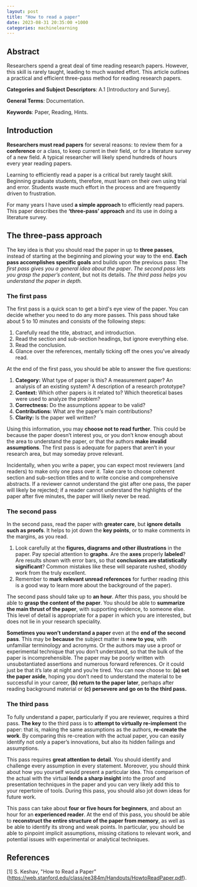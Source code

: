 ```yaml
---
layout: post
title: "How to read a paper"
date: 2023-08-31 20:35:00 +1000
categories: machinelearning 
---
```


## Abstract
<p>Researchers spend a great deal of time reading research papers. However, this skill is rarely taught, leading to much
wasted effort. This article outlines a practical and efficient three-pass method for reading research papers.</p>

**Categories and Subject Descriptors**: A.1 [Introductory and Survey].

**General Terms**: Documentation.

**Keywords**: Paper, Reading, Hints.

## Introduction
**Researchers must read papers** for several reasons: to review them for a **conference** or a class, to keep current in their field, or for a literature survey of a new field. A typical researcher will likely spend hundreds of hours every year reading papers.

Learning to efficiently read a paper is a critical but rarely taught skill. Beginning graduate students, therefore, must learn on their own using trial and error. Students waste much effort in the process and are frequently driven to frustration.

For many years I have used **a simple approach** to efficiently read papers. This paper describes the **‘three-pass’ approach** and its use in doing a literature survey.

## The three-pass approach
The key idea is that you should read the paper in up to **three passes**, instead of starting at the beginning and plowing your way to the end. **Each pass accomplishes specific goals** and builds upon the previous pass: The *first pass gives you a general idea about the paper*. *The second pass lets you grasp the paper’s content*, but not its details. *The third pass helps you understand the paper in depth.*
### The first pass
The first pass is a quick scan to get a bird's eye view of the paper. You can decide whether you need to do any more passes. This pass shoud take about 5 to 10 minutes and consists of the following steps:

1. Carefully read the title, abstract, and introduction.
2. Read the section and sub-section headings, but ignore everything else.
3. Read the conclusion.
4. Glance over the references, mentally ticking off the ones you've already read.
   
At the end of the first pass, you should be able to answer the five questions:

1. **Category:** What type of paper is this? A measurement paper? An analysis of an existing system? A
description of a research prototype?
2. **Context:** Which other papers is it related to? Which theoretical bases were used to analyze the problem?
3. **Correctness:** Do the assumptions appear to be valid?
4. **Contributions:** What are the paper’s main contributions?
5. **Clarity:** Is the paper well written?

Using this information, you may **choose not to read further**. This could be because the paper doesn’t interest you, or you don’t know enough about the area to understand the paper, or that the authors **make invalid assumptions**. The first pass is adequate for papers that aren’t in your research area, but may someday prove relevant.

Incidentally, when you write a paper, you can expect most reviewers (and readers) to make only one pass over it. Take care to choose coherent section and sub-section titles and to write concise and comprehensive abstracts. If a reviewer cannot understand the gist after one pass, the paper will likely be rejected; if a reader cannot understand the highlights of the paper after five minutes, the paper will likely never be read.

### The second pass
In the second pass, read the paper with **greater care**, but **ignore details such as proofs**. It helps to jot down the **key points**, or to make comments in the margins, as you read.

1. Look carefully at the **figures, diagrams and other illustrations** in the paper. Pay special attention to **graphs**. Are the **axes** properly **labeled**? Are results shown with error bars, so that **conclusions are statistically significant**? Common mistakes like these will separate rushed, shoddy work from the truly excellent.
2. Remember to **mark relevant unread references** for further reading (this is a good way to learn more about the background of the paper).

The second pass should take up to **an hour**. After this pass, you should be able to **grasp the content of the paper**.
You should be able to **summarize the main thrust of the paper**, with supporting evidence, to someone else. This level of
detail is appropriate for a paper in which you are interested, but does not lie in your research speciality.

**Sometimes you won’t understand a paper** even at the **end of the second pass**. This may be **because** the subject matter
is **new to you**, with unfamiliar terminology and acronyms. Or the authors may use a proof or experimental technique
that you don’t understand, so that the bulk of the paper is incomprehensible. The paper may be poorly written
with unsubstantiated assertions and numerous forward references. Or it could just be that it’s late at night and you’re
tired. You can now choose to: **(a) set the paper aside**, hoping you don’t need to understand the material to be successful
in your career, **(b) return to the paper later**, perhaps after reading background material or **(c) persevere and go on to the third pass.**

### The third pass

To fully understand a paper, particularly if you are reviewer, requires a third pass. **The key** to the third pass
is to **attempt to virtually re-implement** the paper: that is,
making the same assumptions as the authors, **re-create the work**. By comparing this re-creation with the actual paper,
you can easily identify not only a paper’s innovations, but
also its hidden failings and assumptions.

This pass requires **great attention to detail**. You should
identify and challenge every assumption in every statement.
Moreover, you should think about how you yourself would
present a particular idea. This comparison of the actual
with the virtual **lends a sharp insight** into the proof and
presentation techniques in the paper and you can very likely
add this to your repertoire of tools. During this pass, you
should also jot down ideas for future work.

This pass can take about **four or five hours for beginners**,
and about an hour for an **experienced reader**. At the end
of this pass, you should be able to **reconstruct the entire structure of the paper from memory**, as well as be able to
identify its strong and weak points. In particular, you should
be able to pinpoint implicit assumptions, missing citations
to relevant work, and potential issues with experimental or
analytical techniques.

## References
[1] S. Keshav, "How to Read a Paper" (https://web.stanford.edu/class/ee384m/Handouts/HowtoReadPaper.pdf).
